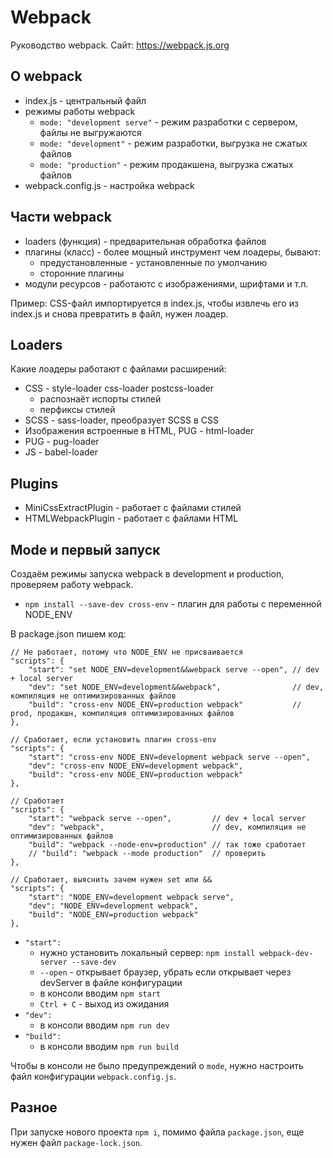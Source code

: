 # Webpack
Руководство webpack.
Сайт: https://webpack.js.org

## О webpack
- index.js - центральный файл
- режимы работы webpack
    - `mode: "development serve"` - режим разработки с сервером, файлы не выгружаются
    - `mode: "development"` - режим разработки, выгрузка не сжатых файлов
    - `mode: "production"` - режим продакшена, выгрузка сжатых файлов
- webpack.config.js - настройка webpack

## Части webpack
- loaders (функция) - предварительная обработка файлов
- плагины (класс) - более мощный инструмент чем лоадеры, бывают:
    - предустановленные - установленные по умолчанию
    - сторонние плагины
- модули ресурсов - работаютс с изображениями, шрифтами и т.п.

Пример: CSS-файл импортируется в index.js, чтобы извлечь его из index.js и снова превратить в файл, нужен лоадер.

## Loaders
Какие лоадеры работают с файлами расширений:
- CSS - style-loader css-loader postcss-loader
    - распознаёт испорты стилей
    - перфиксы стилей
- SCSS - sass-loader, преобразует SCSS в CSS
- Изображения встроенные в HTML, PUG - html-loader
- PUG - pug-loader
- JS - babel-loader

## Plugins
- MiniCssExtractPlugin - работает с файлами стилей
- HTMLWebpackPlugin - работает с файлами HTML

## Mode и первый запуск
Создаём режимы запуска webpack в development и production, проверяем работу webpack.

- `npm install --save-dev cross-env` - плагин для работы с переменной NODE_ENV

В package.json пишем код:

    // Не работает, потому что NODE_ENV не присваивается
    "scripts": {
        "start": "set NODE_ENV=development&&webpack serve --open", // dev + local server
        "dev": "set NODE_ENV=development&&webpack",                // dev, компиляция не оптимизированных файлов
        "build": "cross-env NODE_ENV=production webpack"           // prod, продакшн, компиляция оптимизированных файлов
    },

    // Сработает, если установить плагин cross-env
    "scripts": {
        "start": "cross-env NODE_ENV=development webpack serve --open",
        "dev": "cross-env NODE_ENV=development webpack",
        "build": "cross-env NODE_ENV=production webpack"
    },

    // Сработает
    "scripts": {
        "start": "webpack serve --open",         // dev + local server
        "dev": "webpack",                        // dev, компиляция не оптимизированных файлов
        "build": "webpack --node-env=production" // так тоже сработает
        // "build": "webpack --mode production"  // проверить
    },

    // Сработает, выяснить зачем нужен set или &&
    "scripts": {
        "start": "NODE_ENV=development webpack serve",
        "dev": "NODE_ENV=development webpack",
        "build": "NODE_ENV=production webpack"
    },

- `"start":`
    - нужно установить локальный сервер: `npm install webpack-dev-server --save-dev`
    - `--open` - открывает браузер, убрать если открывает через devServer в файле конфигурации
    - в консоли вводим `npm start`
    - `Ctrl + C` - выход из ожидания
- `"dev":`
    - в консоли вводим `npm run dev`
- `"build":`
    - в консоли вводим `npm run build`

Чтобы в консоли не было предупреждений о `mode`, нужно настроить файл конфигурации `webpack.config.js`.

## Разное
При запуске нового проекта `npm i`, помимо файла `package.json`, еще нужен файл `package-lock.json`.

